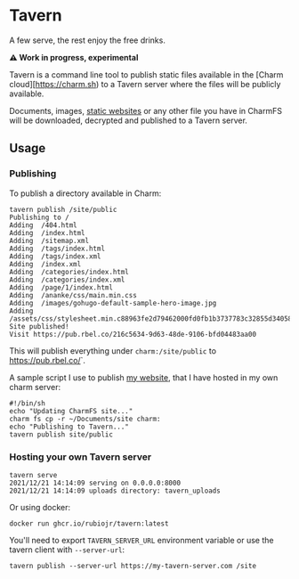 # Tavern

A few serve, the rest enjoy the free drinks.

**⚠️ Work in progress, experimental**

Tavern is a command line tool to publish static files available in the [Charm cloud][https://charm.sh) to a Tavern server where the files will be publicly available.

Documents, images, [static websites](https://gohugo.io) or any other file you have in CharmFS will be downloaded, decrypted and published to a Tavern server.


## Usage

### Publishing

To publish a directory available in Charm:

```
tavern publish /site/public
Publishing to /
Adding  /404.html
Adding  /index.html
Adding  /sitemap.xml
Adding  /tags/index.html
Adding  /tags/index.xml
Adding  /index.xml
Adding  /categories/index.html
Adding  /categories/index.xml
Adding  /page/1/index.html
Adding  /ananke/css/main.min.css
Adding  /images/gohugo-default-sample-hero-image.jpg
Adding  /assets/css/stylesheet.min.c88963fe2d79462000fd0fb1b3737783c32855d340583e4523343f8735c787f0.css
Site published!
Visit https://pub.rbel.co/216c5634-9d63-48de-9106-bfd04483aa00
```

This will publish everything under `charm:/site/public` to https://pub.rbel.co/<your-charm-id>`.

A sample script I use to publish [my website](https://hello.rbel.co), that I have hosted in my own charm server:

```
#!/bin/sh
echo "Updating CharmFS site..."
charm fs cp -r ~/Documents/site charm:
echo "Publishing to Tavern..."
tavern publish site/public
```

### Hosting your own Tavern server

```
tavern serve
2021/12/21 14:14:09 serving on 0.0.0.0:8000
2021/12/21 14:14:09 uploads directory: tavern_uploads
```

Or using docker:

```
docker run ghcr.io/rubiojr/tavern:latest
```

You'll need to export `TAVERN_SERVER_URL` environment variable or use the tavern client with `--server-url`:

```
tavern publish --server-url https://my-tavern-server.com /site
```
